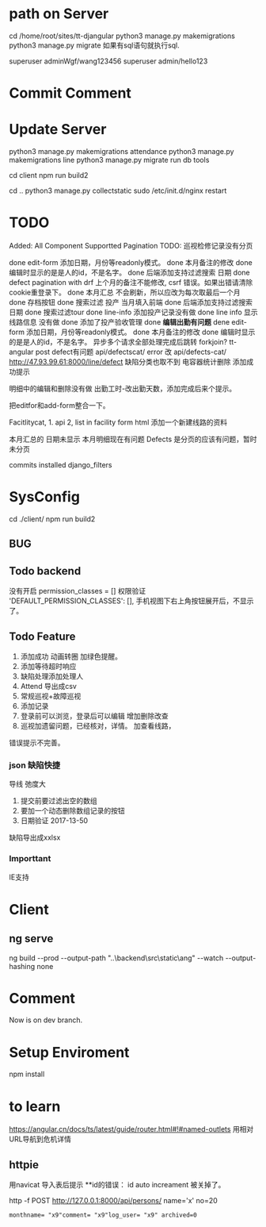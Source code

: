# path on Server
cd /home/root/sites/tt-djangular
python3 manage.py makemigrations
python3 manage.py migrate
如果有sql语句就执行sql.

superuser adminWgf/wang123456
superuser admin/hello123
# Commit Comment
# Update Server

python3 manage.py makemigrations attendance
python3 manage.py makemigrations line
python3 manage.py migrate
run db tools

cd client
npm run build2

cd ..
python3 manage.py collectstatic
sudo /etc/init.d/nginx restart

# TODO
Added: All Component Supportted Pagination
TODO: 巡视检修记录没有分页

done edit-form 添加日期，月份等readonly模式。
done 本月备注的修改
done 编辑时显示的是是人的id，不是名字。
done 后端添加支持过滤搜索 日期
done defect pagination with drf
上个月的备注不能修改, csrf 错误。如果出错请清除cookie重登录下。
done 本月汇总 不会刷新，所以应改为每次取最后一个月
done 存档按钮
done 搜索过滤 投产 当月填入前端
done 后端添加支持过滤搜索 日期
done 搜索过滤tour
done line-info 添加投产记录没有做
done line info 显示线路信息 没有做
done 添加了投产验收管理
done __编辑出勤有问题__
dene edit-form 添加日期，月份等readonly模式。
done 本月备注的修改
done 编辑时显示的是是人的id，不是名字。
异步多个请求全部处理完成后跳转 forkjoin?
tt-angular post defect有问题
api/defectscat/ error 改 api/defects-cat/
http://47.93.99.61:8000/line/defect 缺陷分类也取不到
电容器统计删除
添加成功提示

明细中的编辑和删除没有做
出勤工时-改出勤天数，添加完成后来个提示。

把editfor和add-form整合一下。


Facitlitycat, 1. api 2, list in facility form html
添加一个新建线路的资料

本月汇总的 日期未显示
本月明细现在有问题
Defects 是分页的应该有问题，暂时未分页

commits 
installed django_filters 

# SysConfig
cd ./client/
npm run build2

## BUG

## Todo backend
没有开启    permission_classes = [] 权限验证
'DEFAULT_PERMISSION_CLASSES': [],
手机视图下右上角按钮展开后，不显示了。


## Todo Feature
1. 添加成功 动画转圈 加绿色提醒。
1. 添加等待超时响应
1. 缺陷处理添加处理人
1. Attend 导出成csv
2. 常规巡视+故障巡视
1. 添加记录
2. 登录前可以浏览，登录后可以编辑 增加删除改查
1. 巡视加遗留问题，已经核对，详情。 加查看线路，

错误提示不完善。
### json 缺陷快捷
导线 弛度大


1. 提交前要过滤出空的数组
2. 要加一个动态删除数组记录的按钮
1. 日期验证 2017-13-50

缺陷导出成xxlsx

### Importtant 
IE支持


# Client
## ng serve

ng build --prod --output-path "..\backend\src\static\ang" --watch --output-hashing none 



# Comment
Now is on dev branch.

# Setup Enviroment
npm install

# to learn
https://angular.cn/docs/ts/latest/guide/router.html#!#named-outlets
用相对URL导航到危机详情

## httpie

用navicat 导入表后提示 **id的错误： id auto increament 被关掉了。


http -f POST http://127.0.0.1:8000/api/persons/ name='x' no=20

    monthname= "x9"comment= "x9"log_user= "x9" archived=0

